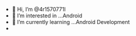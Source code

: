 - 👋 Hi, I’m @4r1570771l
- 👀 I’m interested in ...Android 
- 🌱 I’m currently learning ...Android Development
-


<!---
4r1570771l/4r1570771l is a ✨ special ✨ repository because its `README.md` (this file) appears on your GitHub profile.
You can click the Preview link to take a look at your changes.
--->
